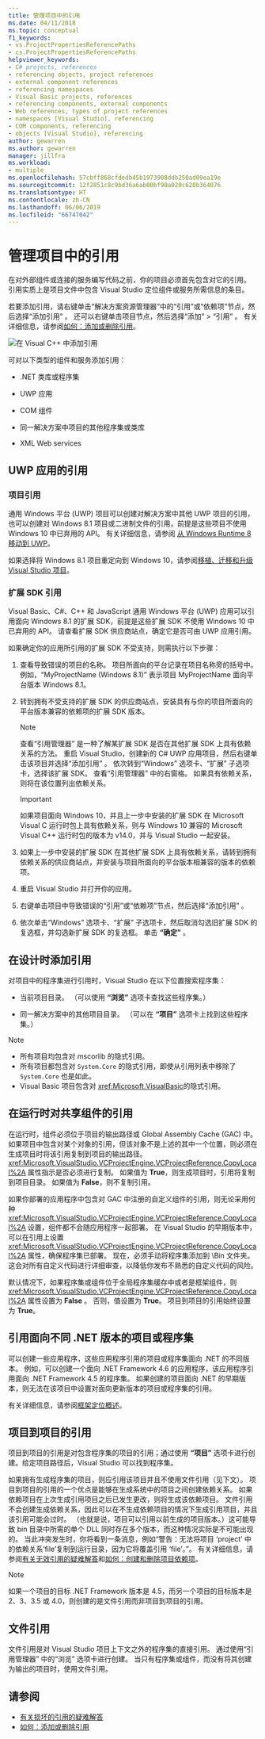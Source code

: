 ```yaml
---
title: 管理项目中的引用
ms.date: 04/11/2018
ms.topic: conceptual
f1_keywords:
- vs.ProjectPropertiesReferencePaths
- cs.ProjectPropertiesReferencePaths
helpviewer_keywords:
- C# projects, references
- referencing objects, project references
- external component references
- referencing namespaces
- Visual Basic projects, references
- referencing components, external components
- Web references, types of project references
- namespaces [Visual Studio], referencing
- COM components, referencing
- objects [Visual Studio], referencing
author: gewarren
ms.author: gewarren
manager: jillfra
ms.workload:
- multiple
ms.openlocfilehash: 57cbff868cfdedb45b1973908ddb250ad09ea19e
ms.sourcegitcommit: 12f2851c8c9bd36a6ab00bf90a020c620b364076
ms.translationtype: HT
ms.contentlocale: zh-CN
ms.lasthandoff: 06/06/2019
ms.locfileid: "66747042"
---
```

# <a name="manage-references-in-a-project"></a>管理项目中的引用

在对外部组件或连接的服务编写代码之前，你的项目必须首先包含对它的引用。 引用实质上是项目文件中包含 Visual Studio 定位组件或服务所需信息的条目。

若要添加引用，请右键单击“解决方案资源管理器”中的“引用”或“依赖项”节点，然后选择“添加引用”     。 还可以右键单击项目节点，然后选择“添加” > “引用”   。 有关详细信息，请参阅[如何：添加或删除引用](../ide/how-to-add-or-remove-references-by-using-the-reference-manager.md)。

![在 Visual C&#43;&#43; 中添加引用](../ide/media/vs2015_cpp_add_reference.png)

可对以下类型的组件和服务添加引用：

- .NET 类库或程序集

- UWP 应用

- COM 组件

- 同一解决方案中项目的其他程序集或类库

- XML Web services

## <a name="uwp-app-references"></a>UWP 应用的引用

### <a name="project-references"></a>项目引用

通用 Windows 平台 (UWP) 项目可以创建对解决方案中其他 UWP 项目的引用，也可以创建对 Windows 8.1 项目或二进制文件的引用，前提是这些项目不使用 Windows 10 中已弃用的 API。 有关详细信息，请参阅 [从 Windows Runtime 8 移动到 UWP](/windows/uwp/porting/w8x-to-uwp-root)。

如果选择将 Windows 8.1 项目重定向到 Windows 10，请参阅[移植、迁移和升级 Visual Studio 项目](../porting/port-migrate-and-upgrade-visual-studio-projects.md)。

### <a name="extension-sdk-references"></a>扩展 SDK 引用

Visual Basic、C#、C++ 和 JavaScript 通用 Windows 平台 (UWP) 应用可以引用面向 Windows 8.1 的扩展 SDK，前提是这些扩展 SDK 不使用 Windows 10 中已弃用的 API。 请查看扩展 SDK 供应商站点，确定它是否可由 UWP 应用引用。

如果确定你的应用所引用的扩展 SDK 不受支持，则需执行以下步骤：

1. 查看导致错误的项目的名称。 项目所面向的平台记录在项目名称旁的括号中。 例如，“MyProjectName (Windows 8.1)”  表示项目 MyProjectName  面向平台版本 Windows 8.1。

1. 转到拥有不受支持的扩展 SDK 的供应商站点，安装具有与你的项目所面向的平台版本兼容的依赖项的扩展 SDK 版本。

    > [!NOTE]
    > 查看“引用管理器”  是一种了解某扩展 SDK 是否在其他扩展 SDK 上具有依赖关系的方法。 重启 Visual Studio，创建新的 C# UWP 应用项目，然后右键单击该项目并选择“添加引用”  。 依次转到“Windows”  选项卡、“扩展”  子选项卡，选择该扩展 SDK。 查看“引用管理器”  中的右窗格。 如果具有依赖关系，则将在该位置列出依赖关系。

    > [!IMPORTANT]
    > 如果项目面向 Windows 10，并且上一步中安装的扩展 SDK 在 Microsoft Visual C 运行时包上具有依赖关系，则与 Windows 10 兼容的 Microsoft Visual C++ 运行时包的版本为 v14.0，并与 Visual Studio 一起安装。

1. 如果上一步中安装的扩展 SDK 在其他扩展 SDK 上具有依赖关系，请转到拥有依赖关系的供应商站点，并安装与项目所面向的平台版本相兼容的版本的依赖项。

1. 重启 Visual Studio 并打开你的应用。

1. 右键单击项目中导致错误的“引用”或“依赖项”节点，然后选择“添加引用”    。

1. 依次单击“Windows”  选项卡、“扩展”  子选项卡，然后取消勾选旧扩展 SDK 的复选框，并勾选新扩展 SDK 的复选框。 单击 **“确定”** 。

## <a name="add-a-reference-at-design-time"></a>在设计时添加引用

对项目中的程序集进行引用时，Visual Studio 在以下位置搜索程序集：

- 当前项目目录。 （可以使用 **“浏览”** 选项卡查找这些程序集。）

- 同一解决方案中的其他项目目录。 （可以在 **“项目”** 选项卡上找到这些程序集。）

> [!NOTE]
> - 所有项目均包含对 mscorlib  的隐式引用。
> - 所有项目都包含对 `System.Core` 的隐式引用，即使从引用列表中移除了 `System.Core` 也是如此。
> - Visual Basic 项目包含对 <xref:Microsoft.VisualBasic>的隐式引用。

## <a name="references-to-shared-components-at-run-time"></a>在运行时对共享组件的引用

在运行时，组件必须位于项目的输出路径或 Global Assembly Cache (GAC) 中。 如果项目中包含对某个对象的引用，但该对象不是上述的其中一个位置，则必须在生成项目时将该引用复制到项目的输出路径。 <xref:Microsoft.VisualStudio.VCProjectEngine.VCProjectReference.CopyLocal%2A> 属性指示是否必须进行复制。 如果值为 **True**，则生成项目时，引用将复制到项目目录。 如果值为 **False**，则不复制引用。

如果你部署的应用程序中包含对 GAC 中注册的自定义组件的引用，则无论采用何种 <xref:Microsoft.VisualStudio.VCProjectEngine.VCProjectReference.CopyLocal%2A> 设置，组件都不会随应用程序一起部署。 在 Visual Studio 的早期版本中，可以在引用上设置 <xref:Microsoft.VisualStudio.VCProjectEngine.VCProjectReference.CopyLocal%2A> 属性，确保程序集已部署。 现在，必须手动将程序集添加到 \Bin 文件夹。 这会对所有自定义代码进行详细审查，以降低你发布不熟悉的自定义代码的风险。

默认情况下，如果程序集或组件位于全局程序集缓存中或者是框架组件，则 <xref:Microsoft.VisualStudio.VCProjectEngine.VCProjectReference.CopyLocal%2A> 属性设置为 **False** 。 否则，值设置为 **True**。 项目到项目的引用始终设置为 **True**。

## <a name="reference-a-project-or-assembly-that-targets-a-different-version-of-net"></a>引用面向不同 .NET 版本的项目或程序集

可以创建一些应用程序，这些应用程序引用的项目或程序集面向 .NET 的不同版本。 例如，可以创建一个面向 .NET Framework 4.6 的应用程序，该应用程序引用面向 .NET Framework 4.5 的程序集。 如果创建的项目面向 .NET 的早期版本，则无法在该项目中设置对面向更新版本的项目或程序集的引用。

有关详细信息，请参阅[框架定位概述](../ide/visual-studio-multi-targeting-overview.md)。

## <a name="project-to-project-references"></a>项目到项目的引用

项目到项目的引用是对包含程序集的项目的引用；通过使用 **“项目”** 选项卡进行创建。给定项目路径后，Visual Studio 可以找到程序集。

如果拥有生成程序集的项目，则应引用该项目并且不使用文件引用（见下文）。 项目到项目的引用的一个优点是能够在生成系统中的项目之间创建依赖关系。 如果依赖项目在上次生成引用项目之后已发生更改，则将生成该依赖项目。 文件引用不会创建生成依赖关系，因此可以在不生成依赖项目的情况下生成引用项目，并且该引用可能会过时。 （也就是说，项目可以引用以前生成的项目版本。）这可能导致 bin  目录中所需的单个 DLL 同时存在多个版本，而这种情况实际是不可能出现的。 当此冲突发生时，你将看到一条消息，例如“警告：无法将项目 ‘project’ 中的依赖关系‘file’复制到运行目录，因为它将覆盖引用 ‘file’。”。 有关详细信息，请参阅[有关无效引用的疑难解答](../ide/troubleshooting-broken-references.md)和[如何：创建和删除项目依赖项](../ide/how-to-create-and-remove-project-dependencies.md)。

> [!NOTE]
> 如果一个项目的目标 .NET Framework 版本是 4.5，而另一个项目的目标版本是 2、3、3.5 或 4.0，则创建的是文件引用而非项目到项目的引用。

## <a name="file-references"></a>文件引用

文件引用是对 Visual Studio 项目上下文之外的程序集的直接引用。 通过使用“引用管理器”  中的“浏览”  选项卡进行创建。 当只有程序集或组件，而没有将其创建为输出的项目时，使用文件引用。

## <a name="see-also"></a>请参阅

- [有关损坏的引用的疑难解答](../ide/troubleshooting-broken-references.md)
- [如何：添加或删除引用](../ide/how-to-add-or-remove-references-by-using-the-reference-manager.md)
